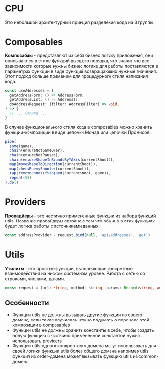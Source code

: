 # CPU

Это небольшой архитектурный принцип разделения кода на 3 группы.

# Composables

**Композаблы** - представляют из себя бизнес логику приложения, они описываются в стиле функций высшего порядка, что значит что
все зависимости которые нужны бизнес логике для работы поставляются в параметрах функции в виде функций возвращающих нужные значения.
Этот подход больше применим для процедурного стиля написания кода.

```ts
const useAddresses = (
  getAddressForm: () => AddressForm,
  getAddressList: () => Address[],
  doAddressRequest: (filter: AddressFilter) => void,
) => {
  // ... Логика ...
}
```
В случае функционального стиля кода в composables можно хранить функции-композиции в виде цепочки Монад или цепочки Промисов.
```js
pipe(
  some(game),
  chain(ensureNotGameOver),
  chain(ensureNotPaused),
  chain(ensureShapeInBoundsByYAxis(currentShoot)),
  map(moveShapeToDirection(currentShoot)),
  map(checkEnemyShooted(currentShoot)),
  tap(removeShootIfStopped(currentShoot, game)),
  repeat(50)
).do()
```

# Providers

**Провадйеры** - это частично примененные функции из набора функций utils. Название провайдеры связано с тем что
обычно в этих функциях будет логика работы с источниками данных.

```ts
const addressProvider = request.bind(null, 'api/addresses', 'get')
```

# Utils

**Утилиты** - это простые функции, выполняющие конкретные взаимодействия на низком системном уровне. Работа с сетью со строками, числами, датами.

```ts
const request = (url: string, method: string, params: Record<string, any>, body: any) => any;
```

## Особенности
- Функции utils не должны вызывать другие функции из своего домена, если такое случилось нужно подумать о переносе этой композиции в composables
- Функции utils не должны хранить константы в себе, чтобы создать новую функцию с частчино примененной константой нужно использовать providers
- Функции utils одного конкрентного домена могут исопльзовать для своей логики функции utils более общего домена например utils функция из order-домена может вызывать функцию utils из common-домена
